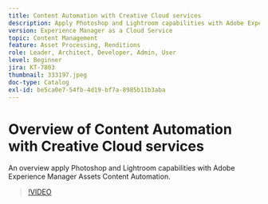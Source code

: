 ```yaml
---
title: Content Automation with Creative Cloud services
description: Apply Photoshop and Lightroom capabilities with Adobe Experience Manager Assets Content Automation.
version: Experience Manager as a Cloud Service
topic: Content Management
feature: Asset Processing, Renditions
role: Leader, Architect, Developer, Admin, User
level: Beginner
jira: KT-7803
thumbnail: 333197.jpeg
doc-type: Catalog
exl-id: be5ca0e7-54fb-4d19-bf7a-8985b11b3aba
---
```

# Overview of Content Automation with Creative Cloud services

An overview apply Photoshop and Lightroom capabilities with Adobe Experience Manager Assets Content Automation.

>[!VIDEO](https://video.tv.adobe.com/v/333197?quality=12&learn=on)

